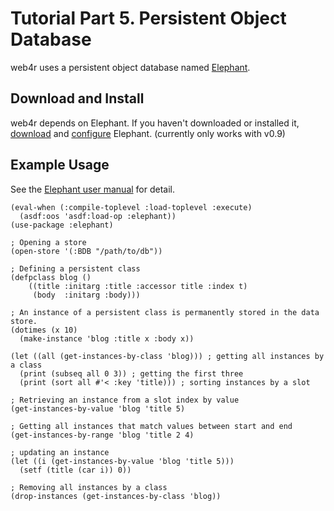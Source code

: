 Tutorial Part 5. Persistent Object Database
============================================
web4r uses a persistent object database named [Elephant](http://common-lisp.net/project/elephant/).

Download and Install
---------------------
web4r depends on Elephant. If you haven't downloaded or installed it, [download](http://common-lisp.net/project/elephant/downloads.html) and [configure](http://common-lisp.net/project/elephant/doc/elephant.html#Getting-Started) Elephant. (currently only works with v0.9)

Example Usage
--------------
See the [Elephant user manual](http://common-lisp.net/project/elephant/doc/elephant.html) for detail.

    (eval-when (:compile-toplevel :load-toplevel :execute)
      (asdf:oos 'asdf:load-op :elephant))
    (use-package :elephant)
    
    ; Opening a store
    (open-store '(:BDB "/path/to/db"))
    
    ; Defining a persistent class
    (defpclass blog ()
        ((title :initarg :title :accessor title :index t)
         (body  :initarg :body)))
    
    ; An instance of a persistent class is permanently stored in the data store.
    (dotimes (x 10)
      (make-instance 'blog :title x :body x))
    
    (let ((all (get-instances-by-class 'blog))) ; getting all instances by a class
      (print (subseq all 0 3)) ; getting the first three
      (print (sort all #'< :key 'title))) ; sorting instances by a slot
    
    ; Retrieving an instance from a slot index by value
    (get-instances-by-value 'blog 'title 5)
    
    ; Getting all instances that match values between start and end
    (get-instances-by-range 'blog 'title 2 4)
    
    ; updating an instance
    (let ((i (get-instances-by-value 'blog 'title 5)))
      (setf (title (car i)) 0))
    
    ; Removing all instances by a class
    (drop-instances (get-instances-by-class 'blog))
